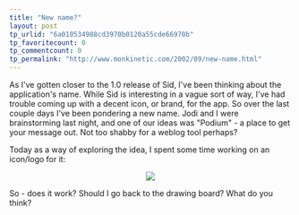 ```yaml
---
title: "New name?"
layout: post
tp_urlid: "6a010534988cd3970b0120a55cde66970b"
tp_favoritecount: 0
tp_commentcount: 0
tp_permalink: "http://www.monkinetic.com/2002/09/new-name.html"
---
```

As I&#39;ve gotten closer to the 1.0 release of Sid, I&#39;ve been thinking about the application&#39;s name. While Sid is interesting in a vague sort of way, I&#39;ve had trouble coming up with a decent icon, or brand, for the app. So over the last couple days I&#39;ve been pondering a new name. Jodi and I were brainstorming last night, and one of our ideas was &quot;Podium&quot; - a place to get your message out. Not too shabby for a weblog tool perhaps?

Today as a way of exploring the idea, I spent some time working on an icon/logo for it:

<div align="center"><img src="http://media.redmonk.net/images/podiumLogo.gif" /></div>

So - does it work? Should I go back to the drawing board? What do you think?
